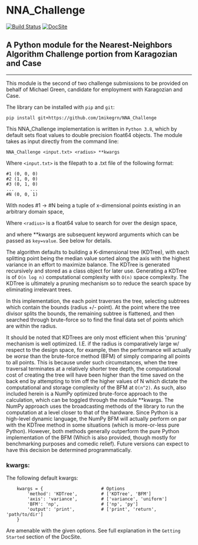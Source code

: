 # NNA_Challenge

[![Build Status](https://travis-ci.com/1mikegrn/NNA_Challenge.svg?branch=master)](https://travis-ci.com/1mikegrn/NNA_Challenge)
[![DocSite](https://img.shields.io/badge/Docs-Site-blue)](https://1mikegrn.github.io/NNA_Challenge/)

## A Python module for the Nearest-Neighbors Algorithm Challenge portion from Karagozian and Case

---

This module is the second of two challenge submissions to be provided on behalf of Michael Green, candidate for employment with Karagozian and Case.

The library can be installed with `pip`  and `git`:

```
pip install git+https://github.com/1mikegrn/NNA_Challenge
```

This NNA_Challenge implementation is written in `Python 3.8`, which by default sets float values to double precision float64 objects. The module takes as input directly from the command line:
```
NNA_Challenge <input.txt> <radius> **kwargs
```
Where `<input.txt>` is the filepath to a .txt file of the following format:

```
#1 (0, 0, 0)
#2 (1, 0, 0)
#3 (0, 1, 0)
...      ...
#N (0, 0, 1)
```

With nodes #1 -> #N being a tuple of x-dimensional points existing in an arbitrary domain space,

Where `<radius>` is a float64 value to search for over the design space,

and where **kwargs are subsequent keyword arguments which can be passed as `key=value`. See below for details.

The algorithm defaults to building a K-dimensional tree (KDTree), with each splitting point being the median value sorted along the axis with the highest variance in an effort to maximize balance. The KDTree is generated recursively and stored as a class object for later use. Generating a KDTree is of `O(n log n)` computational complexity with `O(n)` space complexity. The KDTree is ultimately a pruning mechanism so to reduce the search space by eliminating irrelevant trees.

In this implementation, the each point traverses the tree, selecting subtrees which contain the bounds (radius +/- point). At the point where the tree divisor splits the bounds, the remaining subtree is flattened, and then searched through brute-force so to find the final data set of points which are within the radius.

It should be noted that KDTrees are only most efficient when this 'pruning' mechanism is well optimized. I.E. if the radius is comparatively large w/ respect to the design space, for example, then the performance will actually be *worse* than the brute-force method (BFM) of simply comparing all points to all points. This is because under such circumstances, when the tree traversal terminates at a relatively shorter tree depth, the computational cost of creating the tree will have been higher than the time saved on the back end by attempting to trim off the higher values of N which dictate the computational and storage complexity of the BFM at `O(n^2)`. As such, also included herein is a NumPy optimized brute-force approach to the calculation, which can be toggled through the module **kwargs. The NumPy approach uses the broadcasting methods of the library to run the computation at a level closer to that of the hardware. Since Python is a high-level dynamic language, the NumPy BFM will actually perform on par with the KDTree method in some situations (which is more-or-less pure Python). However, both methods generally outperform the pure Python implementation of the BFM (Which is also provided, though mostly for benchmarking purposes and comedic relief). Future versions can expect to have this decision be determined programmatically.


### kwargs:

The following default kwargs:

```
    kwargs = {                      # Options
        'method': 'KDTree',         # ['KDTree', 'BFM']
        'axis': 'variance',         # ['variance', 'uniform']
        'BFM': 'np',                # ['np', 'py']
        'output': 'print',          # ['print', 'return', 'path/to/dir']
    }
```

Are amenable with the given options. See full explanation in the 
`Getting Started` section of the DocSite.